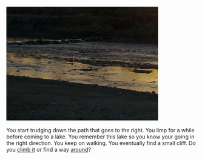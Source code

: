 ![Lake picture from Wikimedia][MainImage]

You start trudging down the path that goes to the right. You limp for a while
before coming to a lake. You remember this lake so you know your going in the
right direction. You keep on walking. You eventually find a small cliff. Do you
[climb it](./climb.md) or find a way [around](./around.md)?  

[MainImage]: images/Lake.jpg
"https://upload.wikimedia.org/wikipedia/commons/7/7f/Bajawar_Lake_View.jpg"
